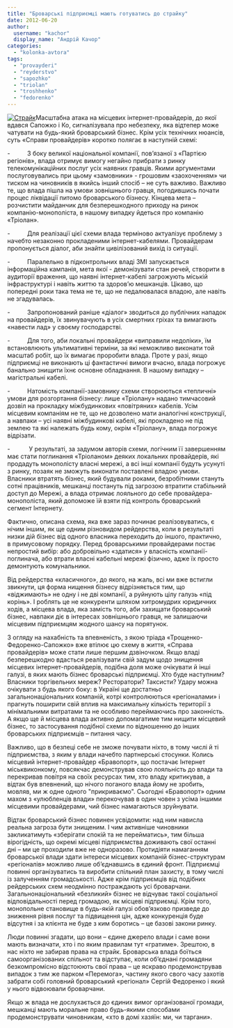 ```yaml
---
title: "Броварські підприємці мають готуватись до страйку"
date: 2012-06-20
author: 
  username: "kachor"
  display_name: "Андрій Качор"
categories: 
  - "kolonka-avtora"
tags: 
  - "provayderi"
  - "reyderstvo"
  - "sapozhko"
  - "triolan"
  - "troshhenko"
  - "fedorenko"
---
```


[![](https://mpz.brovary.org/wp-content/uploads/2012/06/1338342762-074e2767aba81173552292b700c2-300x160.gif "Страйк")](https://mpz.brovary.org/wp-content/uploads/2012/06/1338342762-074e2767aba81173552292b700c2.gif)Масштабна атака на місцевих інтернет-провайдерів, до якої вдався Сапожко і Ко, сигналізувала про небезпеку, яка відтепер може чатувати на будь-який броварський бізнес. Крім усіх технічних нюансів, суть «Справи провайдерів» коротко полягає в наступній схемі:

\-          З боку великої національної компанії, пов’язаної з «Партією регіонів», влада отримує вимогу негайно прибрати з ринку телекомунікаційних послуг усіх наявних гравців. Якими аргументами послуговувались при цьому «замовники» - грошовим «заохоченням» чи тиском на чиновників в якийсь інший спосіб – не суть важливо. Важливо те, що влада пішла на умови зовнішнього гравця, погодившись почати процес ліквідації питомо броварського бізнесу. Кінцева мета – розчистити майданчик для безперешкодного приходу на ринок компанію-монополіста, в нашому випадку йдеться про компанію «Тріолан».

\-          Для реалізації цієї схеми влада терміново актуалізує проблему з начебто незаконно прокладеними інтернет-кабелями. Провайдерам пропонується діалог, аби знайти цивілізований вихід із ситуації.

\-          Паралельно в підконтрольних владі ЗМІ запускається інформаційна кампанія, мета якої - демонізувати стан речей, створити в аудиторії враження, що наявні інтернет-кабелі загрожують міській інфраструктурі і навіть життю та здоров’ю мешканців. Цікаво, що попередні роки така тема не те, що не педалювалася владою, але навіть не згадувалась.

\-          Запропонований раніше «діалог» зводиться до публічних нападок на провайдерів, їх звинувачують в усіх смертних гріхах та вимагають «навести лад» у своєму господарстві.

\-          Для того, аби локальні провайдери «виправили недоліки», їм встановлюють ультимативні терміни, за які неможливо виконати той масштаб робіт, що їх вимагає проробити влада. Проте у разі, якщо підприємці не виконають ці фантастичні вимоги вчасно, влада погрожує банально знищити їхнє основне обладнання. В нашому випадку – магістральні кабелі.

\-          Натомість компанії-замовнику схеми створюються «тепличні» умови для розгортання бізнесу: лише «Тріолану» надано тимчасовий дозвіл на прокладку міжбудинкових «повітряних» кабелів. Усім місцевим компаніям не те, що не дозволено мати аналогічні конструкції, а навпаки – усі наявні міжбудинкові кабелі, які прокладено не під землею та які належать будь кому, окрім «Тріолану», влада погрожує відрізати.

\-           У результаті, за задумом авторів схеми, логічним її завершенням має стати поглинання «Тріоланом» деяких локальних провайдерів, які продадуть монополісту власні мережі, а всі інші компанії будуть усунуті з ринку, позаяк не зможуть виконати поставлені владою умови. Власники втратять бізнес, який будували роками, безробітними стануть сотні працівників, мешканці постануть під загрозою втратити стабільний доступ до Мережі, а влада отримає лояльного до себе провайдера-монополіста, який допоможе їй взяти під контроль броварський сегмент Інтернету.

Фактично, описана схема, яка вже зараз починає реалізовуватись, є нічим іншим, як ще одним різновидом рейдерства, коли в результаті низки дій бізнес від одного власника переходить до іншого, практично, в примусовому порядку. Перед броварськими провайдерами постає непростий вибір: або добровільно «здатися» у власність компанії-поглинача, або втрати власні кабельні мережі фізично, адже їх просто демонтують комунальники.

Від рейдерства «класичного», до якого, на жаль, всі ми вже встигли звикнути, ця форма нищення бізнесу відрізняється тим, що «віджимають» не одну і не дві компанії, а руйнують цілу галузь «під корінь». І роблять це не конкуренти шляхом хитромудрих юридичних ходів, а місцева влада, яка замість того, аби захищати броварський бізнес, навпаки діє в інтересах зовнішнього гравця, не залишаючи місцевим підприємцям жодного шансу на порятунок.

З огляду на нахабність та впевненість, з якою тріада «Трощенко-Федоренко-Сапожко» вже втілює цю схему в життя, «Справа провайдерів» може стати лише першим дзвіночком. Якщо владі безперешкодно вдасться реалізувати свій задум щодо знищення місцевих інтернет-провайдерів, подібна доля може очікувати й інші галузі, в яких мають бізнес броварські підприємці. Хто буде наступним? Власники торгівельних мереж? Ресторатори? Таксисти? Удару можна очікувати з будь якого боку: в Україні ще достатньо загальнонаціональних компаній, котрі контролюються «регіоналами» і прагнуть поширити свій вплив на максимальну кількість території з мінімальними витратами та не особливо переймаючись про законність. А якщо ще й місцева влада активно допомагатиме тим нищити місцевий бізнес, то застосування подібної схеми по відношенню до інших броварських підприємців – питання часу.

Важливо, що в безпеці себе не зможе почувати ніхто, в тому числі й ті підприємства, з яким у влади начебто партнерські стосунки. Колись місцевий інтернет-провайдер «Бравопорт», що постачає Інтернет міськвиконкому, повсякчас демонстрував свою лояльність до влади та перекривав повітря на своїх ресурсах тим, хто владу критикував, а відтак був впевнений, що нічого поганого влада йому не зробить, мовляв, ми ж одне одного "прикриваємо". Сьогодні «Бравопорт» одним махом з «улюбленців влади» перекочував в один човен з усіма іншими місцевими провайдерами, чий бізнес намагаються зруйнувати.

Відтак броварський бізнес повинен усвідомити: над ним нависла реальна загроза бути знищеним. І чим активніше чиновники закликатимуть «зберігати спокій та не перейматись», тим більша вірогідність, що окремі місцеві підприємства доживають свої останні дні – ми це проходили вже не одноразово. Протидіяти намаганням броварської влади здати інтереси місцевих компаній бізнес-структурам «регіоналів» можливо лише об’єднавшись в єдиний фронт. Підприємці повинні організуватись та виробити спільний план захисту, в тому числі із залученням громадськості. Адже крім підприємців від подібних рейдерських схем неодмінно постраждають усі броварчани. Загальнонаціональний «безликий» бізнес не відчуває такої соціальної відповідальності перед громадою, як місцеві підприємці. Крім того, монопольне становище в будь-якій галузі обов’язково призведе до зниження рівня послуг та підвищення цін, адже конкуренція буде відсутня і за клієнта не буде з ким боротись – це базові закони ринку.

Люди повинні згадати, що вони – єдине джерело влади і саме вони мають визначати, хто і по яким правилам тут «гратиме». Зрештою, в нас ніхто не забирав права на страйк. Броварська влада боїться самоорганізованих спільнот та відступає, коли об’єднані громадяни безкомпромісно відстоюють свої права – це яскраво продемонстрував випадок з тим же парком «Перемога», частину якого свого часу захотів забрати собі головний броварський «регіонал» Сергій Федоренко і який у нього відвоювали броварчани.

Якщо ж влада не дослухається до єдиних вимог організованої громади, мешканці мають моральне право будь-якими способами продемонструвати чиновникам, «хто в домі хазяїн: ми, чи таргани».
